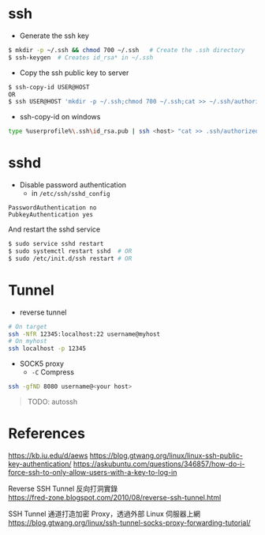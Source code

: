 # ssh

* Generate the ssh key

```bash
$ mkdir -p ~/.ssh && chmod 700 ~/.ssh   # Create the .ssh directory
$ ssh-keygen  # Creates id_rsa* in ~/.ssh
```

* Copy the ssh public key to server

```bash
$ ssh-copy-id USER@HOST
OR
$ ssh USER@HOST 'mkdir -p ~/.ssh;chmod 700 ~/.ssh;cat >> ~/.ssh/authorized_keys' < ~/.ssh/id_rsa.pub
```

* ssh-copy-id on windows

```bash
type %userprofile%\.ssh\id_rsa.pub | ssh <host> "cat >> .ssh/authorized_keys"
```

# sshd

* Disable password authentication
  * in `/etc/ssh/sshd_config`

```
PasswordAuthentication no
PubkeyAuthentication yes
```

And restart the sshd service

```bash
$ sudo service sshd restart
$ sudo systemctl restart sshd  # OR
$ sudo /etc/init.d/ssh restart # OR
```

# Tunnel

* reverse tunnel

```bash
# On target
ssh -NfR 12345:localhost:22 username@myhost
# On myhost
ssh localhost -p 12345
```

* SOCK5 proxy
  - `-C` Compress

```bash
ssh -gfND 8080 username@<your host>
```

> TODO: autossh

# References

<https://kb.iu.edu/d/aews>
<https://blog.gtwang.org/linux/linux-ssh-public-key-authentication/>
<https://askubuntu.com/questions/346857/how-do-i-force-ssh-to-only-allow-users-with-a-key-to-log-in>

Reverse SSH Tunnel 反向打洞實錄<br>
<https://fred-zone.blogspot.com/2010/08/reverse-ssh-tunnel.html>

SSH Tunnel 通道打造加密 Proxy，透過外部 Linux 伺服器上網<br>
<https://blog.gtwang.org/linux/ssh-tunnel-socks-proxy-forwarding-tutorial/>
